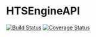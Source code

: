 # HTSEngineAPI

[![Build Status](https://travis-ci.org/r9y9/HTSEngineAPI.jl.svg?branch=master)](https://travis-ci.org/r9y9/HTSEngineAPI.jl)
[![Coverage Status](https://coveralls.io/repos/r9y9/HTSEngineAPI.jl/badge.svg?branch=master&service=github)](https://coveralls.io/github/r9y9/HTSEngineAPI.jl?branch=master)
